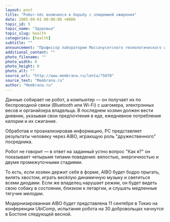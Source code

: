 ```yaml
---
layout: post
title: "Робот-пёс включился в борьбу с эпидемией ожирения"
date: 2005-09-01 00:00:00 +0000
topic_id: 5
topic_name: "Здоровье"
topic_slug: health
categories: [health]
subtitle: ""
announcement: "Профессор лаборатории Массачусетского технологического института (MIT Media Lab) Синтия Бризил (Cynthia Breazeal) вместе с коллегами создала на основе робота-собаки AIBO сторожевого пса, защищающего своего хозяина от ожирения."
additional_content: ""
photo_filename: ""
photo_width: 0
photo_height: 0
photo_alt: ""
source_url: "http://www.membrana.ru/lenta/?5070"
source_text: "Membrana.ru"
author: "Membrana.ru"
---
```

Данные собирает не робот, а компьютер — он получает их по беспроводной связи (Bluetooth или Wi-Fi) с шагомера, электронных весов и органайзера владельца. В последнем хозяин должен вести дневник, указывая свои предпочтения в еде, ежедневное потребление калории и их сжигание.

Обработав и проанализировав информацию, PC представляет результаты человеку через AIBO, играющую роль "дружественного" посредника.

Робот не говорит — в ответ на заданный устно вопрос "Как я?" он показывает четырьмя типами поведения: вялостью, энергичностью и двумя промежуточными стадиями.

То есть, если хозяин держит себя в форме, AIBO будет бодро прыгать, вилять хвостом, играть весёлую динамичную музыку и светиться всеми диодами. Если же владелец нарушает режим, он будет видеть свою собаку в состоянии, близком к летаргии, и слушать медленные тягучие мелодии.

Модернизированная AIBO будет представлена 11 сентября в Токио на конференции UbiComp, испытания робота на 30 добровольцах начнутся в Бостоне следующей весной.
